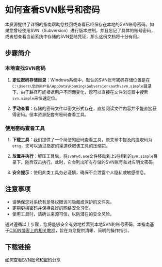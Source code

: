 # 如何查看SVN账号和密码

本资源提供了详细的指南帮助您找回或查看已经保存在本地的SVN账号密码。如果您曾经使用SVN（Subversion）进行版本控制，并且忘记了具体的账号密码，或者想查看当前系统中存储的SVN登陆凭证，那么这份文档将十分有用。

## 步骤简介

### 本地查找SVN密码

1. **定位密码存储目录**：Windows系统中，默认的SVN账号密码存储位置是在`C:\Users\您的用户名\AppData\Roaming\Subversion\auth\svn.simple`目录下。由于路径可能根据用户不同而变化，您可以直接在文件浏览器中搜索`svn.simple`来快速定位。

2. **手动查看**：存储的密码文件以密文形式存在，直接阅读文件内容并不能直接获得密码。但本资源配套有密码查看工具。

### 使用密码查看工具

1. **下载工具**：我们提供了一个简便的密码查看工具，原文章中提及的提取码为`etng`，您可以通过指定的渠道获取该工具的压缩包。

2. **放置并执行**：解压工具后，将`svnPwd.exe`文件移动到上述找到的`svn.simple`目录下，随后双击执行。此时，它会列出所有存储的SVN账号和对应明文密码。

3. **安全提示**：使用此类工具务必谨慎，确保不会泄露个人隐私或敏感信息。

## 注意事项

- 请确保您对系统有足够权限访问隐藏或保护的文件夹。
- 定期更换密码并保持良好的网络安全习惯。
- 使用工具时，请确认来源可信，以防潜在的安全风险。

通过遵循以上步骤，您将能够安全有效地检索到本地SVN的账号密码。本指南基于[CSDN博客上的相关教程](https://blog.csdn.net/qq_26695613/article/details/139235047)，旨在为您提供清晰、简明的操作指引。

## 下载链接

[如何查看SVN账号和密码分享](https://pan.quark.cn/s/4432f75236d2)